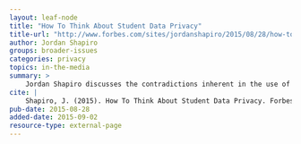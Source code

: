 ```yaml
---
layout: leaf-node
title: "How To Think About Student Data Privacy"
title-url: "http://www.forbes.com/sites/jordanshapiro/2015/08/28/how-to-think-about-student-data-privacy/#46b752712669"
author: Jordan Shapiro
groups: broader-issues
categories: privacy
topics: in-the-media
summary: >
    Jordan Shapiro discusses the contradictions inherent in the use of student data to improve academics and the loss of student privacy.
cite: |
    Shapiro, J. (2015). How To Think About Student Data Privacy. Forbes.com.  August 28, 2015. Location: http://www.forbes.com/sites/jordanshapiro/2015/08/28/how-to-think-about-student-data-privacy/#46b752712669
pub-date: 2015-08-28
added-date: 2015-09-02
resource-type: external-page
---
```

